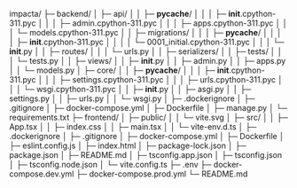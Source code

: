 impacta/
├─ backend/
│  ├─ api/
│  │  ├─ __pycache__/
│  │  │  ├─ __init__.cpython-311.pyc
│  │  │  ├─ admin.cpython-311.pyc
│  │  │  ├─ apps.cpython-311.pyc
│  │  │  └─ models.cpython-311.pyc
│  │  ├─ migrations/
│  │  │  ├─ __pycache__/
│  │  │  │  ├─ __init__.cpython-311.pyc
│  │  │  │  └─ 0001_initial.cpython-311.pyc
│  │  │  └─ __init__.py
│  │  ├─ routes/
│  │  │  └─ urls.py
│  │  ├─ serializers/
│  │  ├─ tests/
│  │  │  └─ tests.py
│  │  ├─ views/
│  │  ├─ __init__.py
│  │  ├─ admin.py
│  │  ├─ apps.py
│  │  └─ models.py
│  ├─ core/
│  │  ├─ __pycache__/
│  │  │  ├─ __init__.cpython-311.pyc
│  │  │  ├─ settings.cpython-311.pyc
│  │  │  ├─ urls.cpython-311.pyc
│  │  │  └─ wsgi.cpython-311.pyc
│  │  ├─ __init__.py
│  │  ├─ asgi.py
│  │  ├─ settings.py
│  │  ├─ urls.py
│  │  └─ wsgi.py
│  ├─ .dockerignore
│  ├─ .gitignore
│  ├─ docker-compose.yml
│  ├─ Dockerfile
│  ├─ manage.py
│  └─ requirements.txt
├─ frontend/
│  ├─ public/
│  │  └─ vite.svg
│  ├─ src/
│  │  ├─ App.tsx
│  │  ├─ index.css
│  │  ├─ main.tsx
│  │  └─ vite-env.d.ts
│  ├─ .dockerignore
│  ├─ .gitignore
│  ├─ docker-compose.yml
│  ├─ Dockerfile
│  ├─ eslint.config.js
│  ├─ index.html
│  ├─ package-lock.json
│  ├─ package.json
│  ├─ README.md
│  ├─ tsconfig.app.json
│  ├─ tsconfig.json
│  ├─ tsconfig.node.json
│  └─ vite.config.ts
├─ .env
├─ docker-compose.dev.yml
├─ docker-compose.prod.yml
└─ README.md
